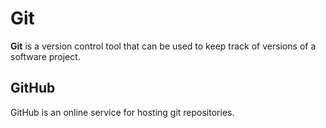 # Git

**Git** is a version control tool that can be used to keep track of versions of a software project.

## GitHub

GitHub is an online service for hosting git repositories.